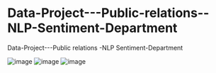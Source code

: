 # Data-Project---Public-relations--NLP-Sentiment-Department
Data-Project---Public relations -NLP Sentiment-Department


![image](https://user-images.githubusercontent.com/98351714/220696638-14ed095f-8592-40bd-b889-e5dfbfcd0355.png)
![image](https://user-images.githubusercontent.com/98351714/220696393-cb7c0b00-842b-4fed-b92b-4a5f8df162cf.png)
![image](https://user-images.githubusercontent.com/98351714/220696566-85ad644c-829c-4a86-8e0e-d63ef66f4d04.png)
